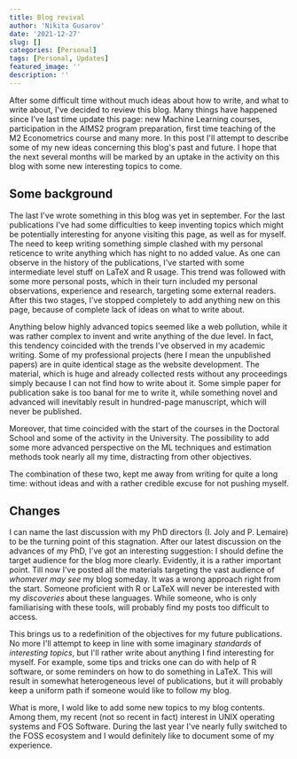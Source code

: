 ```yaml
---
title: Blog revival
author: 'Nikita Gusarov'
date: '2021-12-27'
slug: []
categories: [Personal]
tags: [Personal, Updates]
featured_image: ''
description: ''
---
```




After some difficult time without much ideas about how to write, and what to write about, I've decided to review this blog. 
Many things have happened since I've last time update this page:
new Machine Learning courses, participation in the AIMS2 program preparation, first time teaching of the M2 Econometrics course and many more.
In this post I'll attempt to describe some of my new ideas concerning this blog's past and future. 
I hope that the next several months will be marked by an uptake in the activity on this blog with some new interesting topics to come. 



## Some background

The last I've wrote something in this blog was yet in september. 
For the last publications I've had some difficulties to keep inventing topics which might be potentially interesting for anyone visiting this page, as well as for myself. 
The need to keep writing something simple clashed with my personal reticence to write anything which has night to no added value. 
As one can observe in the history of the publications, I've started with some intermediate level stuff on LaTeX and R usage. 
This trend was followed with some more personal posts, which in their turn included my personal observations, experience and research, targeting some external readers. 
After this two stages, I've stopped completely to add anything new on this page, because of complete lack of ideas on what to write about. 

Anything below highly advanced topics seemed like a web pollution, while it was rather complex to invent and write anything of the due level. 
In fact, this tendency coincided with the trends I've observed in my academic writing. 
Some of my professional projects (here I mean the unpublished papers) are in quite identical stage as the website development. 
The material, which is huge and already collected rests without any proceedings simply because I can not find how to write about it.
Some simple paper for publication sake is too banal for me to write it, while something novel and advanced will inevitably result in hundred-page manuscript, which will never be published. 

Moreover, that time coincided with the start of the courses in the Doctoral School and some of the activity in the University. 
The possibility to add some more advanced perspective on the ML techniques and estimation methods took nearly all my time, distracting from other objectives. 

The combination of these two, kept me away from writing for quite a long time: without ideas and with a rather credible excuse for not pushing myself. 



## Changes

I can name the last discussion with my PhD directors (I. Joly and P. Lemaire) to be the turning point of this stagnation. 
After our latest discussion on the advances of my PhD, I've got an interesting suggestion: I should define the target audience for the blog more clearly. 
Evidently, it is a rather important point. 
Till now I've posted all the materials targeting the vast audience of *whomever may see* my blog someday. 
It was a wrong approach right from the start. 
Someone proficient with R or LaTeX will never be interested with my *discoveries* about these languages. 
While someone, who is only familiarising with these tools, will probably find my posts too difficult to access. 

This brings us to a redefinition of the objectives for my future publications. 
No more I'll attempt to keep in line with some imaginary *standards* of *interesting topics*, but I'll rather write about anything I find interesting for myself. 
For example, some tips and tricks one can do with help of R software, or some reminders on how to do something in LaTeX. 
This will result in somewhat heterogeneous level of publications, but it will probably keep a uniform path if someone would like to follow my blog. 

What is more, I wold like to add some new topics to my blog contents. 
Among them, my recent (not so recent in fact) interest in UNIX operating systems and FOS Software. 
During the last year I've nearly fully switched to the FOSS ecosystem and I would definitely like to document some of my experience.
